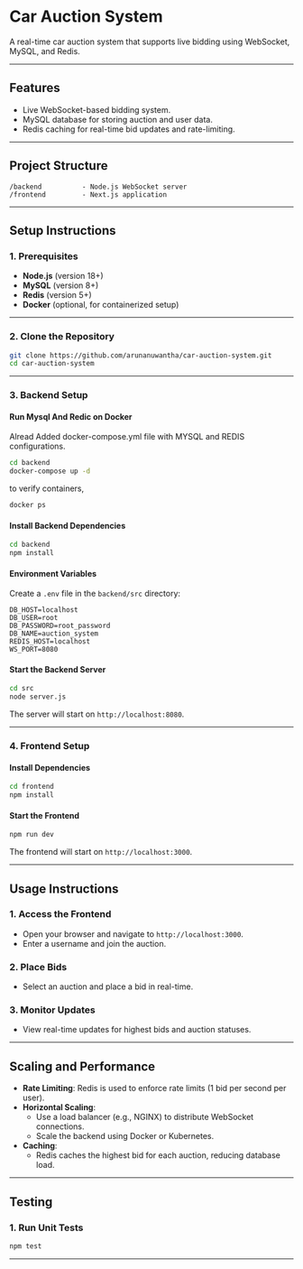 
# **Car Auction System**

A real-time car auction system that supports live bidding using WebSocket, MySQL, and Redis.

---

## **Features**
- Live WebSocket-based bidding system.
- MySQL database for storing auction and user data.
- Redis caching for real-time bid updates and rate-limiting.

---

## **Project Structure**
```
/backend          - Node.js WebSocket server
/frontend         - Next.js application
```

---

## **Setup Instructions**

### **1. Prerequisites**
- **Node.js** (version 18+)
- **MySQL** (version 8+)
- **Redis** (version 5+)
- **Docker** (optional, for containerized setup)

---

### **2. Clone the Repository**
```bash
git clone https://github.com/arunanuwantha/car-auction-system.git
cd car-auction-system
```

---

### **3. Backend Setup**

#### **Run Mysql And Redic on Docker**
Alread Added docker-compose.yml file with MYSQL and REDIS configurations.
```bash
cd backend
docker-compose up -d
```
to verify containers,
```bash
docker ps
```

#### **Install Backend Dependencies**
```bash
cd backend
npm install
```

#### **Environment Variables**
Create a `.env` file in the `backend/src` directory:
```env
DB_HOST=localhost
DB_USER=root
DB_PASSWORD=root_password
DB_NAME=auction_system
REDIS_HOST=localhost
WS_PORT=8080
```

#### **Start the Backend Server**
```bash
cd src
node server.js
```

The server will start on `http://localhost:8080`.

---

### **4. Frontend Setup**

#### **Install Dependencies**
```bash
cd frontend
npm install
```

#### **Start the Frontend**
```bash
npm run dev
```

The frontend will start on `http://localhost:3000`.

---

## **Usage Instructions**

### **1. Access the Frontend**
- Open your browser and navigate to `http://localhost:3000`.
- Enter a username and join the auction.

### **2. Place Bids**
- Select an auction and place a bid in real-time.

### **3. Monitor Updates**
- View real-time updates for highest bids and auction statuses.

---

## **Scaling and Performance**

- **Rate Limiting**: Redis is used to enforce rate limits (1 bid per second per user).
- **Horizontal Scaling**:
  - Use a load balancer (e.g., NGINX) to distribute WebSocket connections.
  - Scale the backend using Docker or Kubernetes.
- **Caching**:
  - Redis caches the highest bid for each auction, reducing database load.

---

## **Testing**

### **1. Run Unit Tests**
```bash
npm test
```
---
